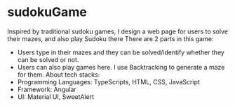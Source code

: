 # sudokuGame
Inspired by traditional sudoku games, I design a web page for users to solve their mazes, and also play Sudoku there
There are 2 parts in this game: 
  - Users type in their mazes and they can be solved/identify whether they can be solved or not.
  - Users can also play games here. I use Backtracking to generate a maze for them.
About tech stacks:
  - Programming Languages: TypeScripts, HTML, CSS, JavaScript
  - Framework: Angular
  - UI: Material UI, SweetAlert 
    
